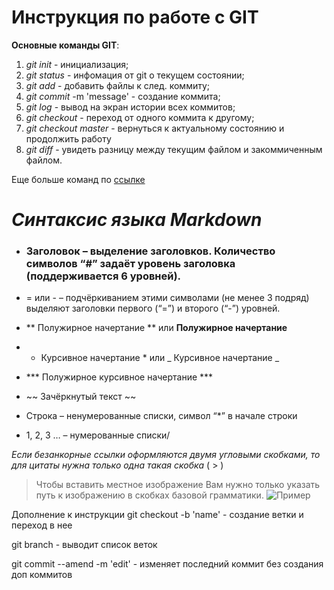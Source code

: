 # Инструкция по работе с GIT

**Основные команды GIT**:

1. _git init_ - инициализация;
2. _git status_ - инфомация от git о текущем состоянии;
3. _git add_ - добавить файлы к след. коммиту;
4. _git commit_ -m 'message' - создание коммита;
5. _git log_ - вывод на экран истории всех коммитов;
6. _git checkout_ - переход от одного коммита к другому;
7. _git checkout master_ - вернуться к актуальному состоянию и продолжить работу 
8. _git diff_ - увидеть разницу между текущим файлом и закоммиченным файлом.

Еще больше команд по [ссылке](https://habr.com/ru/company/ruvds/blog/599929/)

 # ***Синтаксис языка Markdown***

 - ### Заголовок – выделение заголовков. Количество символов “#” задаёт уровень заголовка  (поддерживается 6 уровней).
- = или - – подчёркиванием этими символами (не менее 3 подряд) выделяют заголовки  первого (“=”) и второго (“-”) уровней.

- ** Полужирное начертание ** или __Полужирное начертание__

- * Курсивное начертание * или _ Курсивное начертание _

- *** Полужирное курсивное начертание ***

- ~~ Зачёркнутый текст ~~

* Строка – ненумерованные списки, символ “*” в начале строки

- 1, 2, 3 … – нумерованные списки/

*Если безанкорные ссылки оформляются двумя угловыми скобками, то для цитаты нужна только одна такая скобка* ( > )
>Чтобы вставить местное изображение
Вам нужно только указать путь к изображению в скобках базовой грамматики.
![Пример](https://texterra.ru/upload/img/14-01-2020/2/10.png) 


Дополнение к инструкции 
git checkout -b 'name' - создание ветки и переход в нее


git branch - выводит список веток 


git commit --amend -m 'edit' - изменяет последний коммит без создания доп коммитов

